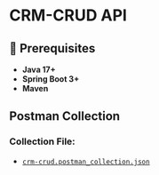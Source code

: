 # CRM-CRUD API

## 📌 Prerequisites

- **Java 17+**
- **Spring Boot 3+**
- **Maven**

## Postman Collection
### Collection File:
- [`crm-crud.postman_collection.json`](./crm-crud.postman_collection.json)
